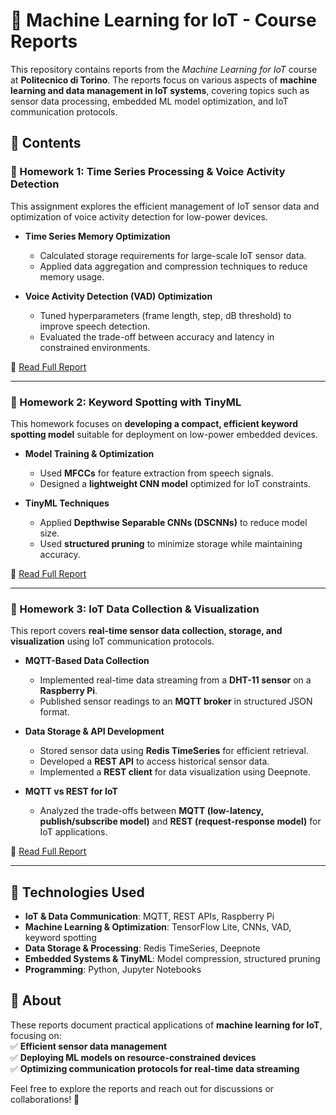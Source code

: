 # 📡 Machine Learning for IoT - Course Reports  

This repository contains reports from the *Machine Learning for IoT* course at **Politecnico di Torino**. The reports focus on various aspects of **machine learning and data management in IoT systems**, covering topics such as sensor data processing, embedded ML model optimization, and IoT communication protocols.  

## 📑 Contents  

### 🔹 Homework 1: Time Series Processing & Voice Activity Detection  
This assignment explores the efficient management of IoT sensor data and optimization of voice activity detection for low-power devices.  

- **Time Series Memory Optimization**  
  - Calculated storage requirements for large-scale IoT sensor data.  
  - Applied data aggregation and compression techniques to reduce memory usage.  

- **Voice Activity Detection (VAD) Optimization**  
  - Tuned hyperparameters (frame length, step, dB threshold) to improve speech detection.  
  - Evaluated the trade-off between accuracy and latency in constrained environments.  

📄 [Read Full Report](Homework_1/ML4IoT_HW1_Report.pdf)  

---

### 🔹 Homework 2: Keyword Spotting with TinyML  
This homework focuses on **developing a compact, efficient keyword spotting model** suitable for deployment on low-power embedded devices.  

- **Model Training & Optimization**  
  - Used **MFCCs** for feature extraction from speech signals.  
  - Designed a **lightweight CNN model** optimized for IoT constraints.  

- **TinyML Techniques**  
  - Applied **Depthwise Separable CNNs (DSCNNs)** to reduce model size.  
  - Used **structured pruning** to minimize storage while maintaining accuracy.  

📄 [Read Full Report](Homework_2/ML4IoT_HW2_Report.pdf)  

---

### 🔹 Homework 3: IoT Data Collection & Visualization  
This report covers **real-time sensor data collection, storage, and visualization** using IoT communication protocols.  

- **MQTT-Based Data Collection**  
  - Implemented real-time data streaming from a **DHT-11 sensor** on a **Raspberry Pi**.  
  - Published sensor readings to an **MQTT broker** in structured JSON format.  

- **Data Storage & API Development**  
  - Stored sensor data using **Redis TimeSeries** for efficient retrieval.  
  - Developed a **REST API** to access historical sensor data.  
  - Implemented a **REST client** for data visualization using Deepnote.  

- **MQTT vs REST for IoT**  
  - Analyzed the trade-offs between **MQTT (low-latency, publish/subscribe model)** and **REST (request-response model)** for IoT applications.  

📄 [Read Full Report](Homework_3/ML4IoT_HW3_Report.pdf)  

---

## 🚀 Technologies Used  
- **IoT & Data Communication**: MQTT, REST APIs, Raspberry Pi  
- **Machine Learning & Optimization**: TensorFlow Lite, CNNs, VAD, keyword spotting  
- **Data Storage & Processing**: Redis TimeSeries, Deepnote  
- **Embedded Systems & TinyML**: Model compression, structured pruning  
- **Programming**: Python, Jupyter Notebooks  

## 📌 About  
These reports document practical applications of **machine learning for IoT**, focusing on:  
✅ **Efficient sensor data management**  
✅ **Deploying ML models on resource-constrained devices**  
✅ **Optimizing communication protocols for real-time data streaming**  

Feel free to explore the reports and reach out for discussions or collaborations! 🚀  
